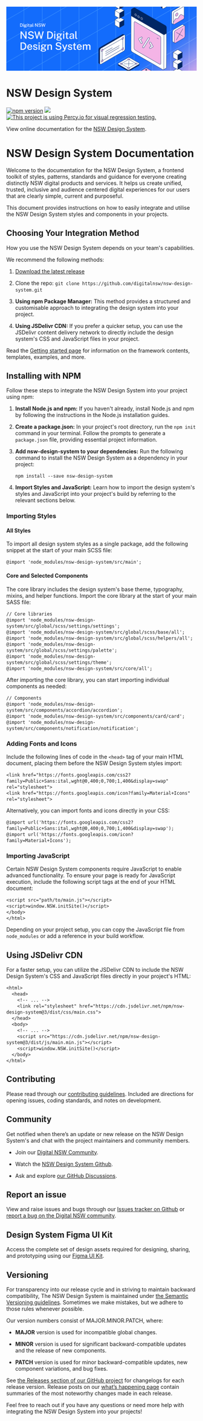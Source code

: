 ![NSW Design System banner](src/assets/images/nsw-design-system-github-header.jpg)

# NSW Design System

[![npm version](https://badge.fury.io/js/nsw-design-system.svg)](https://badge.fury.io/js/nsw-design-system)
[![](https://data.jsdelivr.com/v1/package/npm/nsw-design-system/badge)](https://www.jsdelivr.com/package/npm/nsw-design-system)
[![This project is using Percy.io for visual regression testing.](https://percy.io/static/images/percy-badge.svg)](https://percy.io/b183fe4d/nsw-design-system)

View online documentation for the [NSW Design System](https://designsystem.nsw.gov.au/).

# NSW Design System Documentation

Welcome to the documentation for the NSW Design System, a frontend toolkit of styles, patterns, standards and guidance for everyone creating distinctly NSW digital products and services. It helps us create unified, trusted, inclusive and audience centered digital experiences for our users that are clearly simple, current and purposeful.  
  
This document provides instructions on how to easily integrate and utilise the NSW Design System styles and components in your projects.

## Choosing Your Integration Method

How you use the NSW Design System depends on your team's capabilities.

We recommend the following methods:

1. [Download the latest release](https://github.com/digitalnsw/nsw-design-system/releases)

2. Clone the repo: `git clone https://github.com/digitalnsw/nsw-design-system.git`

3. **Using npm Package Manager:** This method provides a structured and customisable approach to integrating the design system into your project.

4. **Using JSDelivr CDN:** If you prefer a quicker setup, you can use the JSDelivr content delivery network to directly include the design system's CSS and JavaScript files in your project.

Read the [Getting started page](https://designsystem.nsw.gov.au/docs/content/develop/getting-started.html) for information on the framework contents, templates, examples, and more.

## Installing with NPM

Follow these steps to integrate the NSW Design System into your project using npm:

1. **Install Node.js and npm:** If you haven't already, install Node.js and npm by following the instructions in the Node.js installation guides.

2. **Create a package.json:** In your project's root directory, run the `npm init` command in your terminal. Follow the prompts to generate a `package.json` file, providing essential project information.

3. **Add nsw-design-system to your dependencies:** Run the following command to install the NSW Design System as a dependency in your project:

    ```
    npm install --save nsw-design-system
    ```

4. **Import Styles and JavaScript:** Learn how to import the design system's styles and JavaScript into your project's build by referring to the relevant sections below.

### Importing Styles

#### All Styles

To import all design system styles as a single package, add the following snippet at the start of your main SCSS file:

```
@import 'node_modules/nsw-design-system/src/main';
```

#### Core and Selected Components

The core library includes the design system's base theme, typography, mixins, and helper functions. Import the core library at the start of your main SASS file:

```
// Core libraries
@import 'node_modules/nsw-design-system/src/global/scss/settings/settings';
@import 'node_modules/nsw-design-system/src/global/scss/base/all';
@import 'node_modules/nsw-design-system/src/global/scss/helpers/all';
@import 'node_modules/nsw-design-system/src/global/scss/settings/palette';
@import 'node_modules/nsw-design-system/src/global/scss/settings/theme';
@import 'node_modules/nsw-design-system/src/core/all';
```

After importing the core library, you can start importing individual components as needed:

```
// Components
@import 'node_modules/nsw-design-system/src/components/accordion/accordion';
@import 'node_modules/nsw-design-system/src/components/card/card';
@import 'node_modules/nsw-design-system/src/components/notification/notification';
```

### Adding Fonts and Icons

Include the following lines of code in the `<head>` tag of your main HTML document, placing them before the NSW Design System styles import:

```
<link href="https://fonts.googleapis.com/css2?family=Public+Sans:ital,wght@0,400;0,700;1,400&display=swap" rel="stylesheet">
<link href="https://fonts.googleapis.com/icon?family=Material+Icons" rel="stylesheet">
```

Alternatively, you can import fonts and icons directly in your CSS:

```
@import url('https://fonts.googleapis.com/css2?family=Public+Sans:ital,wght@0,400;0,700;1,400&display=swap');
@import url('https://fonts.googleapis.com/icon?family=Material+Icons');
```

### Importing JavaScript

Certain NSW Design System components require JavaScript to enable advanced functionality. To ensure your page is ready for JavaScript execution, include the following script tags at the end of your HTML document:

```
<script src="path/to/main.js"></script>
<script>window.NSW.initSite()</script>
</body>
</html>
```

Depending on your project setup, you can copy the JavaScript file from `node_modules` or add a reference in your build workflow.

## Using JSDelivr CDN

For a faster setup, you can utilize the JSDelivr CDN to include the NSW Design System's CSS and JavaScript files directly in your project's HTML:

```
<html>
  <head>
    <!-- ... -->
    <link rel="stylesheet" href="https://cdn.jsdelivr.net/npm/nsw-design-system@3/dist/css/main.css">
  </head>
  <body>
    <!-- ... -->
    <script src="https://cdn.jsdelivr.net/npm/nsw-design-system@3/dist/js/main.min.js"></script>
    <script>window.NSW.initSite()</script>
  </body>
</html>
```

## Contributing

Please read through our [contributing guidelines](https://www.digital.nsw.gov.au/delivery/digital-service-toolkit/design-system/contributing). Included are directions for opening issues, coding standards, and notes on development.

## Community

Get notified when there’s an update or new release on the NSW Design System's and chat with the project maintainers and community members.

* Join our [Digital NSW Community](https://community.digital.nsw.gov.au/).

* Watch the [NSW Design System Github](https://github.com/digitalnsw/nsw-design-system).

* Ask and explore [our GitHub Discussions](https://github.com/digitalnsw/nsw-design-system/discussions).

## Report an issue

View and raise issues and bugs through our [Issues tracker on Github](https://github.com/digitalnsw/nsw-design-system/issues) or [report a bug on the Digital NSW community](https://community.digital.nsw.gov.au/c/components/report-a-bug/27).

## Design System Figma UI Kit

Access the complete set of design assets required for designing, sharing, and prototyping using our [Figma UI Kit](https://designsystem.nsw.gov.au/docs/content/design/figma-ui-kit.html).

## Versioning

For transparency into our release cycle and in striving to maintain backward compatibility, The NSW Design System is maintained under [the Semantic Versioning guidelines](https://semver.org/). Sometimes we make mistakes, but we adhere to those rules whenever possible.

Our version numbers consist of MAJOR.MINOR.PATCH, where:

* **MAJOR** version is used for incompatible global changes.

* **MINOR** version is used for significant backward-compatible updates and the release of new components.

* **PATCH** version is used for minor backward-compatible updates, new component variations, and bug fixes.

See [the Releases section of our GitHub project](https://github.com/digitalnsw/nsw-design-system/releases) for changelogs for each release version. Release posts on our [what’s happening page](https://designsystem.nsw.gov.au/docs/content/about/whats-happening.html) contain summaries of the most noteworthy changes made in each release.

Feel free to reach out if you have any questions or need more help with integrating the NSW Design System into your projects!
